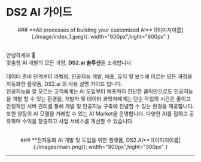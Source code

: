 <link rel="stylesheet" href="./index.css">


# **DS2 AI 가이드**

<center>
### **All processes of building your customized AI**
![이미지이름](./image/index_1.jpeg){: width="600px",hight="600px" }
</center> 
<br>

안녕하세요 👋  
맞춤형 AI 개발의 모든 과정, **DS2.ai 솔루션**을 소개합니다.  
<br>
데이터 준비 단계부터 라벨링, 인공지능 개발, 배포, 유지 및 보수에 이르는 모든 과정을 자동화한 플랫폼, DS2.ai 의 사용 설명 가이드 입니다.  
인공지능을 잘 모르는 고객에게는 AI 도입부터 배포까지 간단한 클릭만으로도 인공지능을 개발 할 수 있는 환경을, 개발자 및 데이터 과학자에게는 단순 작업의 시간은 줄이고 안정적인 서버 관리를 통해 개발 및 인공지능 구축에 전념할 수 있는 환경을 제공합니다.  
또한 양질의 AI 모델을 거래할 수 있는 AI Market을 운영합니다. 다양한 AI를 접하고 공유하며 수익을 창출하고 사업 서비스를 개선할 수 있습니다.
<br>
<br>

<center>
### **전자동화 AI 개발 및 도입을 위한 플랫폼, DS2.AI**
![이미지이름](./images/main.png){: width="800px",hight="300px" }
</center> 


-------------------------------------------------------

    

<!-- ## **가이드**

<body>
<div class="col_list">
    
<div class="contentsBox" style="">
        <h5>  계정 생성</h5>
        <a href="https://dslab-clickai.github.io/ds2_ai/ds2_create_account/">   Learn more →</a>
</div>

<div class="contentsBox2" style="">
        <h5>  계정 생성</h5>
        <a href="https://dslab-clickai.github.io/ds2_ai/ds2_create_account/">   Learn more →</a>
</div>


</div>
</body> -->


     
<br>
<br>
<br>
<br>
        
        
